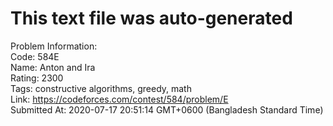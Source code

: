 # This text file was auto-generated  
  
Problem Information:  
Code: 584E  
Name: Anton and Ira  
Rating: 2300  
Tags: constructive algorithms, greedy, math  
Link: https://codeforces.com/contest/584/problem/E  
Submitted At: 2020-07-17 20:51:14 GMT+0600 (Bangladesh Standard Time)  
